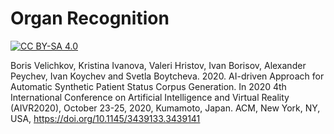 # Organ Recognition

[![CC BY-SA 4.0][cc-by-sa-shield]][cc-by-sa]

Boris Velichkov, Kristina Ivanova, Valeri Hristov, Ivan Borisov, Alexander Peychev, Ivan Koychev and Svetla Boytcheva. 2020. AI-driven Approach for Automatic Synthetic Patient Status Corpus Generation. In 2020 4th International Conference on Artificial Intelligence and Virtual Reality (AIVR2020), October 23-25, 2020, Kumamoto, Japan. ACM, New York, NY, USA, https://doi.org/10.1145/3439133.3439141


[cc-by-sa]: http://creativecommons.org/licenses/by-sa/4.0/
[cc-by-sa-shield]: https://img.shields.io/badge/License-CC%20BY--SA%204.0-lightgrey.svg